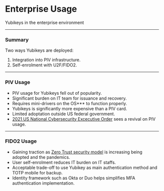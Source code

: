 <!--
.slide: data-background-image="https://images.unsplash.com/photo-1504384308090-c894fdcc538d" data-background-opacity="0.3"
-->

# Enterprise Usage

<span class="color-yubico-green">Yubikeys</span> in the enterprise environment
<!-- .small -->

---

### Summary

Two ways <span class="color-yubico-green">Yubikeys</span> are deployed:

1. Integration into PIV infrastructure.
2. Self-enrolment with U2F/FIDO2.

---

### PIV Usage

- PIV usage for <span class="color-yubico-green">Yubikeys</span> fell out of popularity.
- Significant burden on IT team for issuance and recovery.
- Requires mini-drivers on the OS*\** to function properly.
- Yubikeys is significantly more expensive than a PIV card.
- Limited adoptation outside US federal government.
- [2021 US National Cybersecurity Excecutive Order](https://www.entrust.com/blog/2021/06/us-cybersecurity-executive-order-and-derived-piv-credential-issuance-with-yubikeys/) sees a revival on PIV usage.

---

### FIDO2 Usage

- Gaining traction as [Zero Trust security model](https://www.okta.com/au/resources/whitepaper-the-state-of-zero-trust-security-2021-report/) is increasing being adopted and the pandemics.
- User self-enrolment reduces IT burden on IT staffs.
- Acceptable trade-off to use Yubikey as main authentication method and TOTP mobile for backup.
- Identity framework such as Okta or Duo helps simplifies MFA authentication implementation.